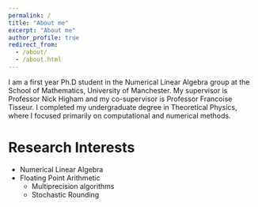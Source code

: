 ```yaml
---
permalink: /
title: "About me"
excerpt: "About me"
author_profile: true
redirect_from: 
  - /about/
  - /about.html
---
```


I am a first year Ph.D student in the Numerical Linear Algebra group at the
School of Mathematics, University of Manchester. My supervisor is Professor Nick
Higham and my co-supervisor is Professor Francoise Tisseur. I completed my
undergraduate degree in Theoretical Physics, where I focused primarily on
computational and numerical methods. 


# Research Interests

* Numerical Linear Algebra
* Floating Point Arithmetic
  * Multiprecision algorithms
  * Stochastic Rounding 


